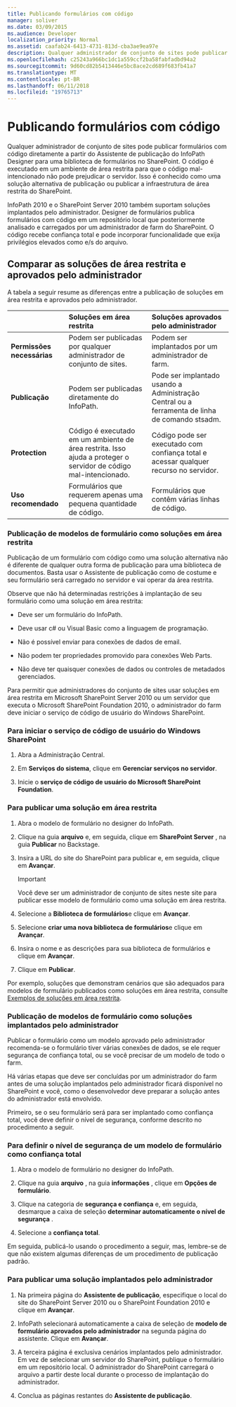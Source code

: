 ```yaml
---
title: Publicando formulários com código
manager: soliver
ms.date: 03/09/2015
ms.audience: Developer
localization_priority: Normal
ms.assetid: caafab24-6413-4731-813d-cba3ae9ea97e
description: Qualquer administrador de conjunto de sites pode publicar formulários com código diretamente a partir do Assistente de publicação do InfoPath Designer para uma biblioteca de formulários no SharePoint. O código é executado em um ambiente de área restrita para que o código mal-intencionado não pode prejudicar o servidor. Isso é conhecido como uma solução alternativa de publicação ou publicar a infraestrutura de área restrita do SharePoint.
ms.openlocfilehash: c25243a966bc1dc1a559ccf2ba58fabfadbd94a2
ms.sourcegitcommit: 9d60cd82b5413446e5bc8ace2cd689f683fb41a7
ms.translationtype: MT
ms.contentlocale: pt-BR
ms.lasthandoff: 06/11/2018
ms.locfileid: "19765713"
---
```

# <a name="publishing-forms-with-code"></a>Publicando formulários com código

Qualquer administrador de conjunto de sites pode publicar formulários com código diretamente a partir do Assistente de publicação do InfoPath Designer para uma biblioteca de formulários no SharePoint. O código é executado em um ambiente de área restrita para que o código mal-intencionado não pode prejudicar o servidor. Isso é conhecido como uma solução alternativa de publicação ou publicar a infraestrutura de área restrita do SharePoint.
  
InfoPath 2010 e o SharePoint Server 2010 também suportam soluções implantados pelo administrador. Designer de formulários publica formulários com código em um repositório local que posteriormente analisado e carregados por um administrador de farm do SharePoint. O código recebe confiança total e pode incorporar funcionalidade que exija privilégios elevados como e/s do arquivo.
  
## <a name="comparing-sandboxed-and-administrator-approved-solutions"></a>Comparar as soluções de área restrita e aprovados pelo administrador

A tabela a seguir resume as diferenças entre a publicação de soluções em área restrita e aprovados pelo administrador. 
  
||**Soluções em área restrita**|**Soluções aprovados pelo administrador**|
|:-----|:-----|:-----|
|**Permissões necessárias** <br/> |Podem ser publicadas por qualquer administrador de conjunto de sites.  <br/> |Podem ser implantados por um administrador de farm.  <br/> |
|**Publicação** <br/> |Podem ser publicadas diretamente do InfoPath.  <br/> |Pode ser implantado usando a Administração Central ou a ferramenta de linha de comando stsadm.  <br/> |
|**Protection** <br/> |Código é executado em um ambiente de área restrita. Isso ajuda a proteger o servidor de código mal-intencionado.  <br/> |Código pode ser executado com confiança total e acessar qualquer recurso no servidor.  <br/> |
|**Uso recomendado** <br/> |Formulários que requerem apenas uma pequena quantidade de código.  <br/> |Formulários que contêm várias linhas de código.  <br/> |
   
### <a name="publishing-form-templates-as-sandboxed-solutions"></a>Publicação de modelos de formulário como soluções em área restrita

Publicação de um formulário com código como uma solução alternativa não é diferente de qualquer outra forma de publicação para uma biblioteca de documentos. Basta usar o Assistente de publicação como de costume e seu formulário será carregado no servidor e vai operar da área restrita.
  
Observe que não há determinadas restrições à implantação de seu formulário como uma solução em área restrita:
  
- Deve ser um formulário do InfoPath.
    
- Deve usar c# ou Visual Basic como a linguagem de programação.
    
- Não é possível enviar para conexões de dados de email.
    
- Não podem ter propriedades promovido para conexões Web Parts.
    
- Não deve ter quaisquer conexões de dados ou controles de metadados gerenciados.
    
Para permitir que administradores do conjunto de sites usar soluções em área restrita em Microsoft SharePoint Server 2010 ou um servidor que executa o Microsoft SharePoint Foundation 2010, o administrador do farm deve iniciar o serviço de código de usuário do Windows SharePoint.
  
### <a name="to-start-the-windows-sharepoint-user-code-service"></a>Para iniciar o serviço de código de usuário do Windows SharePoint

1. Abra a Administração Central.
    
2. Em **Serviços do sistema**, clique em **Gerenciar serviços no servidor**.
    
3. Inicie o **serviço de código de usuário do Microsoft SharePoint Foundation**.
    
### <a name="to-publish-a-sandboxed-solution"></a>Para publicar uma solução em área restrita

1. Abra o modelo de formulário no designer do InfoPath.
    
2. Clique na guia **arquivo** e, em seguida, clique em **SharePoint Server** , na guia **Publicar** no Backstage. 
    
3. Insira a URL do site do SharePoint para publicar e, em seguida, clique em **Avançar**. 
    
    > [!IMPORTANT]
    > Você deve ser um administrador de conjunto de sites neste site para publicar esse modelo de formulário como uma solução em área restrita. 
  
4. Selecione a **Biblioteca de formulários**e clique em **Avançar**.
    
5. Selecione **criar uma nova biblioteca de formulários**e clique em **Avançar**.
    
6. Insira o nome e as descrições para sua biblioteca de formulários e clique em **Avançar**.
    
7. Clique em **Publicar**.
    
Por exemplo, soluções que demonstram cenários que são adequados para modelos de formulário publicados como soluções em área restrita, consulte [Exemplos de soluções em área restrita](sample-sandboxed-solutions.md).
  
### <a name="publishing-form-templates-as-administrator-deployed-solutions"></a>Publicação de modelos de formulário como soluções implantados pelo administrador

Publicar o formulário como um modelo aprovado pelo administrador recomenda-se o formulário tiver várias conexões de dados, se ele requer segurança de confiança total, ou se você precisar de um modelo de todo o farm.
  
Há várias etapas que deve ser concluídas por um administrador do farm antes de uma solução implantados pelo administrador ficará disponível no SharePoint e você, como o desenvolvedor deve preparar a solução antes do administrador está envolvido.
  
Primeiro, se o seu formulário será para ser implantado como confiança total, você deve definir o nível de segurança, conforme descrito no procedimento a seguir.
  
### <a name="to-set-the-security-level-of-a-form-template-to-full-trust"></a>Para definir o nível de segurança de um modelo de formulário como confiança total

1. Abra o modelo de formulário no designer do InfoPath.
    
2. Clique na guia **arquivo** , na guia **informações** , clique em **Opções de formulário**.
    
3. Clique na categoria de **segurança e confiança** e, em seguida, desmarque a caixa de seleção **determinar automaticamente o nível de segurança** . 
    
4. Selecione a **confiança total**.
    
Em seguida, publicá-lo usando o procedimento a seguir, mas, lembre-se de que não existem algumas diferenças de um procedimento de publicação padrão.
  
### <a name="to-publish-an-administrator-deployed-solution"></a>Para publicar uma solução implantados pelo administrador

1. Na primeira página do **Assistente de publicação**, especifique o local do site do SharePoint Server 2010 ou o SharePoint Foundation 2010 e clique em **Avançar**.
    
2. InfoPath selecionará automaticamente a caixa de seleção de **modelo de formulário aprovados pelo administrador** na segunda página do assistente. Clique em **Avançar**.
    
3. A terceira página é exclusiva cenários implantados pelo administrador. Em vez de selecionar um servidor do SharePoint, publique o formulário em um repositório local. O administrador do SharePoint carregará o arquivo a partir deste local durante o processo de implantação do administrador.
    
4. Conclua as páginas restantes do **Assistente de publicação**.
    

